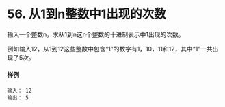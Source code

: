 # 56. 从1到n整数中1出现的次数

输入一个整数n，求从1到n这n个整数的十进制表示中1出现的次数。

例如输入12，从1到12这些整数中包含“1”的数字有1，10，11和12，其中“1”一共出现了5次。

#### 样例

```
输入： 12
输出： 5
```